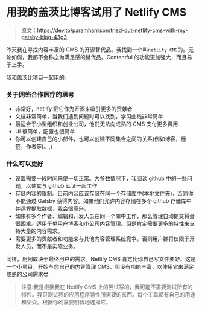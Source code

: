 # 用我的盖茨比博客试用了 Netlify CMS

> 原文：<https://dev.to/paramharrison/tried-out-netlify-cms-with-my-gatsby-blog-43g3>

昨天我在寻找内容丰富的 CMS 的开源替代品。我找到一个叫`netlify CMS`的。无论如何，我都不会称之为满足感的替代品。Contentful 的功能更加强大，而且易于上手。

我和盖茨比项目一起用的。

### 关于网络合作医疗的思考

*   非常好，netlify 把它作为开源来吸引更多的贡献者
*   文档非常简单，当我们遇到问题时可以找到。学习曲线非常简单
*   最适合于小型组织和创业公司，他们无法向成熟的 CMS 支付更多费用
*   UI 很简单，配置也很简单
*   你可以创建自己的小部件，也可以创建不同集合之间的关系(例如博客，标签，作者等)。,)

### 什么可以更好

*   设置需要一段时间来使一切正常。大多数情况下，我阅读 github 中的一些问题，以使其与 github 认证一起工作
*   存储内容的限制。目前内容应该存储在同一个存储库中(本地文件夹)，否则你不能通过 Gatsby 获得内容。如果他们允许内容存储在多个 github 存储库中并远程提取数据，我会很高兴。
*   如果有多个作者、编辑和开发人员在同一个库中工作，那么管理自动提交将会很困难。适用于单用户博客和小公司内容管理。但是肯定需要更多的特性来支持大量的内容需求。
*   需要更多的贡献者和功能来与其他内容管理系统竞争。否则用户群将仅限于开发人员，而不是实际业务。

同样，用例取决于最终用户的需求。Netlify CMS 肯定比你自己写文件要好。这是一个小项目，开始与您自己的内容管理 CMS，但没有功能丰富，以使用它来满足成熟的公司需求😎

> 注意:我是根据我在 Netlify CMS 上的尝试写的，我可能不需要测试所有的特性。我只测试我的应用程序特性所需要的东西。每个工具都有自己的用途和受众。根据你的需要明智地选择它。